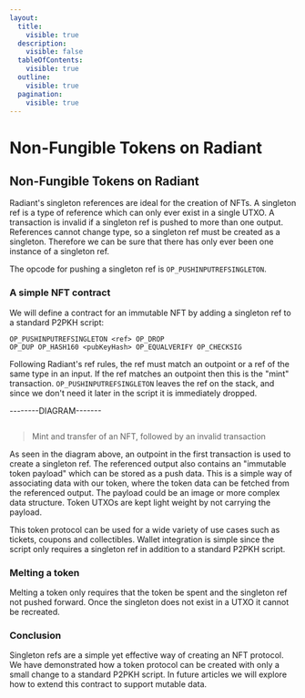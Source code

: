 ```yaml
---
layout:
  title:
    visible: true
  description:
    visible: false
  tableOfContents:
    visible: true
  outline:
    visible: true
  pagination:
    visible: true
---
```


# Non-Fungible Tokens on Radiant

## Non-Fungible Tokens on Radiant <a href="#non-fungible-tokens-on-radiant" id="non-fungible-tokens-on-radiant"></a>

Radiant's singleton references are ideal for the creation of NFTs. A singleton ref is a type of reference which can only ever exist in a single UTXO. A transaction is invalid if a singleton ref is pushed to more than one output. References cannot change type, so a singleton ref must be created as a singleton. Therefore we can be sure that there has only ever been one instance of a singleton ref.

The opcode for pushing a singleton ref is `OP_PUSHINPUTREFSINGLETON`.

### A simple NFT contract <a href="#a-simple-nft-contract" id="a-simple-nft-contract"></a>

We will define a contract for an immutable NFT by adding a singleton ref to a standard P2PKH script:

```
OP_PUSHINPUTREFSINGLETON <ref> OP_DROP
OP_DUP OP_HASH160 <pubKeyHash> OP_EQUALVERIFY OP_CHECKSIG
```

Following Radiant's ref rules, the ref must match an outpoint or a ref of the same type in an input. If the ref matches an outpoint then this is the "mint" transaction. `OP_PUSHINPUTREFSINGLETON` leaves the ref on the stack, and since we don't need it later in the script it is immediately dropped.

\--------DIAGRAM-------&#x20;

<figure><img src="https://radiant4people.com/programming/radiant/img/simple-nft.png" alt=""><figcaption></figcaption></figure>

> Mint and transfer of an NFT, followed by an invalid transaction

As seen in the diagram above, an outpoint in the first transaction is used to create a singleton ref. The referenced output also contains an "immutable token payload" which can be stored as a push data. This is a simple way of associating data with our token, where the token data can be fetched from the referenced output. The payload could be an image or more complex data structure. Token UTXOs are kept light weight by not carrying the payload.

This token protocol can be used for a wide variety of use cases such as tickets, coupons and collectibles. Wallet integration is simple since the script only requires a singleton ref in addition to a standard P2PKH script.

### Melting a token <a href="#melting-a-token" id="melting-a-token"></a>

Melting a token only requires that the token be spent and the singleton ref not pushed forward. Once the singleton does not exist in a UTXO it cannot be recreated.

### Conclusion <a href="#conclusion" id="conclusion"></a>

Singleton refs are a simple yet effective way of creating an NFT protocol. We have demonstrated how a token protocol can be created with only a small change to a standard P2PKH script. In future articles we will explore how to extend this contract to support mutable data.
